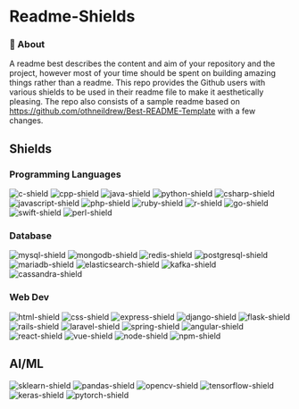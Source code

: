 # Readme-Shields

### 🧐 About

A readme best describes the content and aim of your repository and the project, however most of your time should be spent on building amazing things rather than a readme. This repo provides the Github users with various shields to be used in their readme file to make it aesthetically pleasing. The repo also consists of a sample readme based on https://github.com/othneildrew/Best-README-Template with a few changes.

## Shields

### Programming Languages

![c-shield]
![cpp-shield]
![java-shield]
![python-shield]
![csharp-shield]
![javascript-shield]
![php-shield]
![ruby-shield]
![r-shield]
![go-shield]
![swift-shield]
![perl-shield]

### Database
![mysql-shield] 
![mongodb-shield]
![redis-shield]
![postgresql-shield]
![mariadb-shield]
![elasticsearch-shield]
![kafka-shield]
![cassandra-shield]

### Web Dev
![html-shield]
![css-shield]
![express-shield]
![django-shield]
![flask-shield]
![rails-shield]
![laravel-shield]
![spring-shield]
![angular-shield]
![react-shield]
![vue-shield]
![node-shield]
![npm-shield]

## AI/ML
![sklearn-shield]
![pandas-shield]
![opencv-shield]
![tensorflow-shield]
![keras-shield]
![pytorch-shield]


<!-- Links to Shields Here -->
[c-shield]: https://img.shields.io/badge/-C-3744A7?logo=c&logoColor=white&style=for-the-badge
[cpp-shield]: https://img.shields.io/badge/-C++-5B92C8?logo=c%2B%2B&logoColor=white&style=for-the-badge
[java-shield]: https://img.shields.io/badge/-Java-E06C00?logo=java&logoColor=white&style=for-the-badge
[python-shield]: https://img.shields.io/badge/-Python-3A74A5?logo=python&logoColor=white&style=for-the-badge
[csharp-shield]: https://img.shields.io/badge/-C%20%23-903BA7?logo=c%20sharp&logoColor=white&style=for-the-badge
[javascript-shield]: https://img.shields.io/badge/-Javascript-EDD718?logo=javascript&logoColor=black&style=for-the-badge
[php-shield]: https://img.shields.io/badge/-PHP-858EBB?logo=php&logoColor=black&style=for-the-badge
[mysql-shield]: https://img.shields.io/badge/-MYSQL-016086?logo=mysql&logoColor=white&style=for-the-badge
[ruby-shield]: https://img.shields.io/badge/-Ruby-E80E12?logo=Ruby&logoColor=white&style=for-the-badge
[r-shield]: https://img.shields.io/badge/-R-2062B0?logo=R&logoColor=white&style=for-the-badge
[go-shield]: https://img.shields.io/badge/-GO-00A7D0?logo=Go&logoColor=white&style=for-the-badge
[swift-shield]: https://img.shields.io/badge/-SWIFT-F64014?logo=swift&logoColor=white&style=for-the-badge
[perl-shield]: https://img.shields.io/badge/-Perl-374680?logo=perl&logoColor=white&style=for-the-badge
[mongodb-shield]: https://img.shields.io/badge/-MongoDB-129B4E?logo=mongodb&logoColor=white&style=for-the-badge
[redis-shield]: https://img.shields.io/badge/-Redis-DF6C64?logo=redis&logoColor=white&style=for-the-badge
[postgresql-shield]: https://img.shields.io/badge/-POSTGRESQL-325C8E?logo=postgreSQL&logoColor=white&style=for-the-badge
[mariadb-shield]: https://img.shields.io/badge/-MariaDB-BA7257?logo=mariaDB&logoColor=white&style=for-the-badge
[elasticsearch-shield]: https://img.shields.io/badge/-ElasticSearch-11B1AA?logo=elasticsearch&logoColor=white&style=for-the-badge
[kafka-shield]: https://img.shields.io/badge/-Kafka-000000?logo=Apache%20Kafka&logoColor=white&style=for-the-badge
[cassandra-shield]: https://img.shields.io/badge/-Cassandra-C9E4F2?logo=Apache%20Cassandra&logoColor=white&style=for-the-badge
[express-shield]: https://img.shields.io/badge/-Express-EBD81C?logo=express&logoColor=black&style=for-the-badge
[django-shield]: https://img.shields.io/badge/-Django-114A34?logo=django&logoColor=white&style=for-the-badge
[rails-shield]: https://img.shields.io/badge/-Rails-C60000?logo=ruby%20on%20rails&logoColor=white&style=for-the-badge
[laravel-shield]: https://img.shields.io/badge/-Laravel-E8392C?logo=laravel&logoColor=white&style=for-the-badge
[spring-shield]: https://img.shields.io/badge/-Spring-66B129?logo=spring&logoColor=white&style=for-the-badge
[angular-shield]: https://img.shields.io/badge/-Angular-D83535?logo=angular&logoColor=white&style=for-the-badge
[react-shield]: https://img.shields.io/badge/-ReactJs-61DAFB?logo=react&logoColor=white&style=for-the-badge
[flask-shield]: https://img.shields.io/badge/-Flask-black?logo=flask&logoColor=white&style=for-the-badge
[vue-shield]: https://img.shields.io/badge/-VueJS-00C480?logo=vue-dot-js&logoColor=white&style=for-the-badge
[node-shield]: https://img.shields.io/badge/-NodeJS-8BBF3D?logo=node-dot-js&logoColor=black&style=for-the-badge
[npm-shield]: https://img.shields.io/badge/-NPM-C63636?logo=npm&logoColor=black&style=for-the-badge
[html-shield]: https://img.shields.io/badge/-HTML-orange?logo=html5&logoColor=white&style=for-the-badge
[css-shield]: https://img.shields.io/badge/-CSS-2862E9?logo=css3&logoColor=white&style=for-the-badge
[sklearn-shield]: https://img.shields.io/badge/-SCIKIT%20LEARN-F09534?logo=scikit-learn&logoColor=white&style=for-the-badge
[pandas-shield]: https://img.shields.io/badge/-pandas-120751?logo=pandas&logoColor=white&style=for-the-badge
[opencv-shield]: https://img.shields.io/badge/-OpenCV-red?logo=opencv&logoColor=white&style=for-the-badge
[tensorflow-shield]:https://img.shields.io/badge/-Tensorflow-orange?logo=tensorflow&logoColor=white&style=for-the-badge
[keras-shield]:https://img.shields.io/badge/-Keras-red?logo=keras&logoColor=white&style=for-the-badge
[pytorch-shield]: https://img.shields.io/badge/-Pytorch-E74A2B?logo=pytorch&logoColor=white&style=for-the-badge

